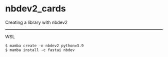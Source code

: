 # nbdev2_cards
Creating a library with nbdev2 
**********************************
WSL
```
$ mamba create -n nbdev2 python=3.9
$ mamba install -c fastai nbdev



```
